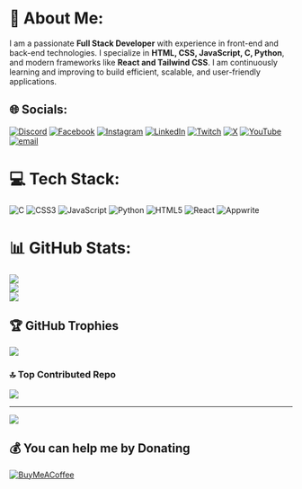 # 💫 About Me:
I am a passionate **Full Stack Developer** with experience in front-end and back-end technologies. I specialize in **HTML, CSS, JavaScript, C, Python**, and modern frameworks like **React and Tailwind CSS**. I am continuously learning and improving to build efficient, scalable, and user-friendly applications.


## 🌐 Socials:
[![Discord](https://img.shields.io/badge/Discord-%237289DA.svg?logo=discord&logoColor=white)](https://discord.gg/pratik242) [![Facebook](https://img.shields.io/badge/Facebook-%231877F2.svg?logo=Facebook&logoColor=white)](https://facebook.com/PratikHamal) [![Instagram](https://img.shields.io/badge/Instagram-%23E4405F.svg?logo=Instagram&logoColor=white)](https://instagram.com/PratikHamal) [![LinkedIn](https://img.shields.io/badge/LinkedIn-%230077B5.svg?logo=linkedin&logoColor=white)](https://linkedin.com/in/pratik242) [![Twitch](https://img.shields.io/badge/Twitch-%239146FF.svg?logo=Twitch&logoColor=white)](https://twitch.tv/playsalter) [![X](https://img.shields.io/badge/X-black.svg?logo=X&logoColor=white)](https://x.com/pratik242) [![YouTube](https://img.shields.io/badge/YouTube-%23FF0000.svg?logo=YouTube&logoColor=white)](https://youtube.com/@MRAlterYT) [![email](https://img.shields.io/badge/Email-D14836?logo=gmail&logoColor=white)](mailto:acharyapratik214@gmail.com) 

# 💻 Tech Stack:
![C](https://img.shields.io/badge/c-%2300599C.svg?style=for-the-badge&logo=c&logoColor=white) ![CSS3](https://img.shields.io/badge/css3-%231572B6.svg?style=for-the-badge&logo=css3&logoColor=white) ![JavaScript](https://img.shields.io/badge/javascript-%23323330.svg?style=for-the-badge&logo=javascript&logoColor=%23F7DF1E) ![Python](https://img.shields.io/badge/python-3670A0?style=for-the-badge&logo=python&logoColor=ffdd54)  ![HTML5](https://img.shields.io/badge/html5-%23E34F26.svg?style=for-the-badge&logo=html5&logoColor=white) ![React](https://img.shields.io/badge/react-%2320232a.svg?style=for-the-badge&logo=react&logoColor=%2361DAFB) ![Appwrite](https://img.shields.io/badge/Appwrite-%23FD366E.svg?style=for-the-badge&logo=appwrite&logoColor=white)
# 📊 GitHub Stats:
![](https://github-readme-stats.vercel.app/api?username=pratikacharya1234&theme=dark&hide_border=false&include_all_commits=false&count_private=false)<br/>
![](https://nirzak-streak-stats.vercel.app/?user=pratikacharya1234&theme=dark&hide_border=false)<br/>
![](https://github-readme-stats.vercel.app/api/top-langs/?username=pratikacharya1234&theme=dark&hide_border=false&include_all_commits=false&count_private=false&layout=compact)

## 🏆 GitHub Trophies
![](https://github-profile-trophy.vercel.app/?username=pratikacharya1234&theme=radical&no-frame=false&no-bg=false&margin-w=4)

### 🔝 Top Contributed Repo
![](https://github-contributor-stats.vercel.app/api?username=pratikacharya1234&limit=5&theme=dark&combine_all_yearly_contributions=true)

---
[![](https://visitcount.itsvg.in/api?id=pratikacharya1234&icon=0&color=0)](https://visitcount.itsvg.in)

  ## 💰 You can help me by Donating
  [![BuyMeACoffee](https://img.shields.io/badge/Buy%20Me%20a%20Coffee-ffdd00?style=for-the-badge&logo=buy-me-a-coffee&logoColor=black)](https://buymeacoffee.com/acharyapz1n) 

  
<!-- Proudly created with GPRM ( https://gprm.itsvg.in ) -->
